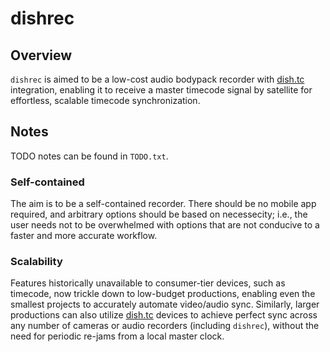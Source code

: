 # dishrec

## Overview

`dishrec` is aimed to be a low-cost audio bodypack recorder with [dish.tc](http://dish.tc) integration, enabling it to receive a master timecode signal by satellite for effortless, scalable timecode synchronization.

## Notes

TODO notes can be found in `TODO.txt`.

### Self-contained

The aim is to be a self-contained recorder.  There should be no mobile app required, and arbitrary options should be based on necessecity; i.e., the user needs not to be overwhelmed with options that are not conducive to a faster and more accurate workflow.

### Scalability

Features historically unavailable to consumer-tier devices, such as timecode, now trickle down to low-budget productions, enabling even the smallest projects to accurately automate video/audio sync.  Similarly, larger productions can also utilize [dish.tc](http://dish.tc) devices to achieve perfect sync across any number of cameras or audio recorders (including `dishrec`), without the need for periodic re-jams from a local master clock.
